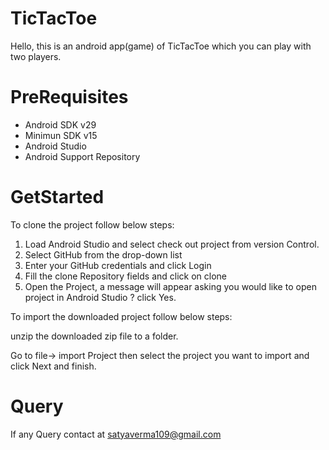 # TicTacToe
Hello, this is an android app(game) of TicTacToe which you can play with two players.
# PreRequisites
<ul>
<li>Android SDK v29</li>
<li>Minimun SDK v15</li>
<li>Android Studio</li>
<li>Android Support Repository</li>
</ul>

# GetStarted 
To clone the project follow below steps:
<ol>
<li>Load Android Studio and select check out project from version Control.</li>
<li>Select GitHub from the drop-down list</li>
<li>Enter your GitHub credentials and click Login</li>
<li>Fill the clone Repository fields and click on clone</li>
<li>Open the Project, a message will appear asking you would like to open project in Android Studio ? click Yes.</li>
</ol>
To import the downloaded project follow below steps:

unzip the downloaded zip file to a folder.

Go to file-> import Project then select the project you want to import and click Next and finish.

# Query
If any Query contact at satyaverma109@gmail.com
